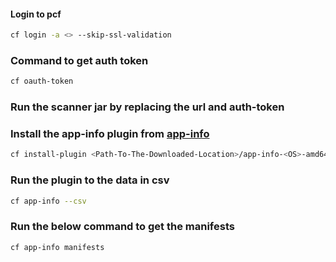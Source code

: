 #### Login to pcf
```sh
cf login -a <> --skip-ssl-validation
```
### Command to get auth token
```sh
cf oauth-token
```
### Run the scanner jar by replacing the url and auth-token


### Install the  app-info plugin from [app-info](https://github.com/rahulkj/app-info)
```sh
cf install-plugin <Path-To-The-Downloaded-Location>/app-info-<OS>-amd64 -f
```
### Run the plugin to the data in csv
```sh
cf app-info --csv
```
### Run the below command to get the manifests

```sh
cf app-info manifests
```
